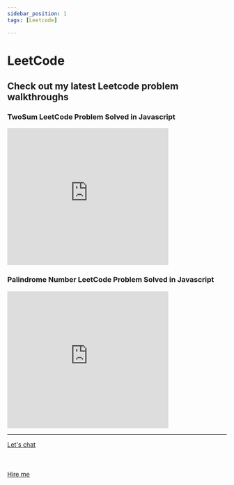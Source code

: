 ```yaml
---
sidebar_position: 1
tags: [Leetcode]

---
```


# LeetCode

## Check out my latest Leetcode problem walkthroughs

### TwoSum LeetCode Problem Solved in Javascript
<iframe width="370" height="315" src="https://www.youtube.com/embed/jjT0ShHCUB4" title="YouTube video player" frameborder="0" allow="accelerometer; autoplay; clipboard-write; encrypted-media; gyroscope; picture-in-picture" allowfullscreen></iframe>

### Palindrome Number LeetCode Problem Solved in Javascript
<iframe width="370" height="315" src="https://www.youtube.com/embed/3GYLxq5n_iE" title="YouTube video player" frameborder="0" allow="accelerometer; autoplay; clipboard-write; encrypted-media; gyroscope; picture-in-picture" allowfullscreen></iframe>

<hr></hr>
<a href="https://calendly.com/mattherzog/quick-chat" target="_blank">Let's chat</a>
<br></br>
<br></br>
<a href="https://directsystems.io/" target="_blank">Hire me</a>